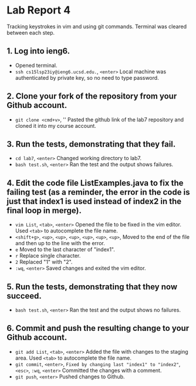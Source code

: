 # Lab Report 4
Tracking keystrokes in vim and using git commands. Terminal was cleared between each step.

## 1. Log into ieng6.
* Opened terminal.
* `ssh cs15lsp23iy@ieng6.ucsd.edu.`, `<enter>` Local machine was authenticated by private key, so no need to type password.

## 2. Clone your fork of the repository from your Github account.
* `git clone <cmd+v>`, '<enter>' Pasted the github link of the lab7 repository and cloned it into my course account.

## 3. Run the tests, demonstrating that they fail.
* `cd lab7`, `<enter>` Changed working directory to lab7.
* `bash test.sh`, `<enter>` Ran the test and the output shows failures.

## 4. Edit the code file ListExamples.java to fix the failing test (as a reminder, the error in the code is just that index1 is used instead of index2 in the final loop in merge).
* `vim List`, `<tab>`, `<enter>` Opened the file to be fixed in the vim editor. Used `<tab>` to autocomplete the file name.
* `<shift+g>`, `<up>`, `<up>`, `<up>`, `<up>`, `<up>`, `<up>`, Moved to the end of the file and then up to the line with the error.
* `e` Moved to the last character of "index1".
* `r` Replace single character.
* `2` Replaced "1" with "2".
* `:wq`, `<enter>` Saved changes and exited the vim editor.

## 5. Run the tests, demonstrating that they now succeed.
* `bash test.sh`, `<enter>` Ran the test and the output shows no failures.

## 6. Commit and push the resulting change to your Github account.
* `git add List`, `<tab>`, `<enter>` Added the file with changes to the staging area. Used `<tab>` to autocomplete the file name.
* `git commit`, `<enter>`, `Fixed by changing last "index1" to "index2"`, `<esc>`, `:wq`, `<enter>` Committed the changes with a comment.
* `git push`, `<enter>` Pushed changes to Github.
